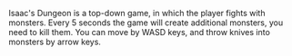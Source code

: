 Isaac's Dungeon is a top-down game, in which the player fights with monsters.
Every 5 seconds the game will create additional monsters, you need to kill them.
You can move by WASD keys, and throw knives into monsters by arrow keys.
